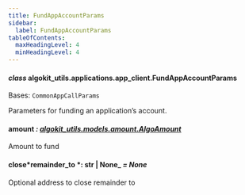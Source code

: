```yaml
---
title: FundAppAccountParams
sidebar:
  label: FundAppAccountParams
tableOfContents:
  maxHeadingLevel: 4
  minHeadingLevel: 4
---
```


#### _class_ algokit_utils.applications.app_client.FundAppAccountParams

Bases: `CommonAppCallParams`

Parameters for funding an application’s account.

#### amount _: [algokit_utils.models.amount.AlgoAmount](/reference/algokit-utils-py/api/models/amount/algoamount/#algokit_utils.models.amount.AlgoAmount)_

Amount to fund

#### close*remainder_to *: str | None\_ _= None_

Optional address to close remainder to
